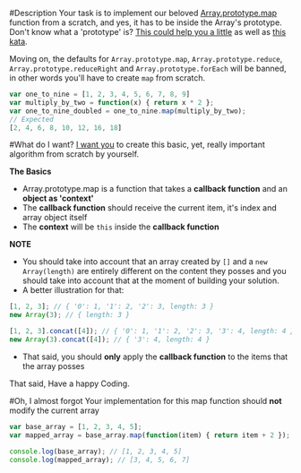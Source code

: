 #Description
Your task is to implement our beloved [Array.prototype.map](https://developer.mozilla.org/en-US/docs/Web/JavaScript/Reference/Global_Objects/Array/map) function from a scratch, and yes, it has to be inside the Array's prototype. Don't know what a 'prototype' is? [This could help you a little](http://javascriptissexy.com/javascript-prototype-in-plain-detailed-language) as well as [this kata](http://www.codewars.com/kata/js-prototypes-module-number-1-object-prototypes).

Moving on, the defaults for ``Array.prototype.map``, ``Array.prototype.reduce``, ``Array.prototype.reduceRight`` and ``Array.prototype.forEach`` will be banned, in other words you'll have to create ```map``` from scratch.

```javascript
var one_to_nine = [1, 2, 3, 4, 5, 6, 7, 8, 9]
var multiply_by_two = function(x) { return x * 2 };
var one_to_nine_doubled = one_to_nine.map(multiply_by_two);
// Expected
[2, 4, 6, 8, 10, 12, 16, 18]
```

#What do I want?
[I want you](https://upload.wikimedia.org/wikipedia/commons/c/c0/I_want_you.jpg) to create this basic, yet, really important algorithm from scratch by yourself.

**The Basics**

* Array.prototype.map is a function that takes a **callback function** and an **object as 'context'**
* The **callback function** should receive the current item, it's index and array object itself
* The **context** will be ``this`` inside the **callback function**

**NOTE**

* You should take into account that an array created by ``[]`` and a ``new Array(length)`` are entirely different on the content they posses and you should take into account that at the moment of building your solution.
* A better illustration for that:

```javascript
[1, 2, 3]; // { '0': 1, '1': 2, '2': 3, length: 3 }
new Array(3); // { length: 3 }

[1, 2, 3].concat([4]); // { '0': 1, '1': 2, '2': 3, '3': 4, length: 4 }
new Array(3).concat([4]); // { '3': 4, length: 4 }
```
* That said, you should **only** apply the **callback function** to the items that the array posses

That said, Have a happy Coding.

#Oh, I almost forgot
Your implementation for this map function should **not** modify the current array

```javascript
var base_array = [1, 2, 3, 4, 5];
var mapped_array = base_array.map(function(item) { return item + 2 });

console.log(base_array); // [1, 2, 3, 4, 5]
console.log(mapped_array); // [3, 4, 5, 6, 7]
```
